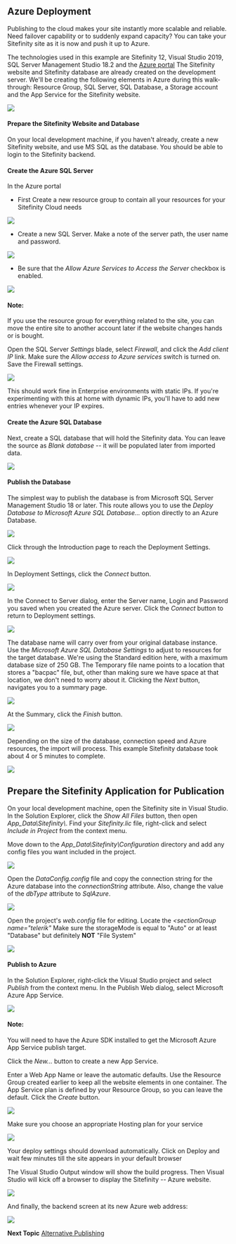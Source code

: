 Azure Deployment
----------------

Publishing to the cloud makes your site instantly more scalable and
reliable. Need failover capability or to suddenly expand capacity? You
can take your Sitefinity site as it is now and push it up to Azure.

The technologies used in this example are Sitefinity 12, Visual Studio
2019, SQL Server Management Studio 18.2 and the [Azure
portal](https://portal.azure.com/) The Sitefinity
website and Sitefinity database are already created on the development
server. We'll be creating the following elements in Azure during this
walk-through: Resource Group, SQL Server, SQL Database, a Storage
account and the App Service for the Sitefinity website.

![](../media/image97.png)

#### Prepare the Sitefinity Website and Database

On your local development machine, if you haven't already, create a
new Sitefinity website, and use MS SQL as the database. You should be
able to login to the Sitefinity backend.

#### Create the Azure SQL Server

In the Azure portal
- First Create a new resource group to contain all your resources for your Sitefinity Cloud needs

![](../media/image97B.png)

- Create a new SQL Server. Make a note of the server path, the user name and password. 

![](../media/image98.jpeg)

- Be sure that the *Allow Azure Services to Access the Server* checkbox is enabled.

![](../media/image98B.jpeg)

#### Note: 
If you use the resource group for everything related to the
site, you can move the entire site to another account later if the
website changes hands or is bought.

Open the SQL Server *Settings* blade, select *Firewall*, and click the
*Add client IP* link. Make sure the *Allow access to Azure services*
switch is turned on. Save the Firewall settings.

![](../media/image99.png)

This should work fine in Enterprise environments with static IPs. If
you're experimenting with this at home with dynamic IPs, you'll have
to add new entries whenever your IP expires.

#### Create the Azure SQL Database

Next, create a SQL database that will hold the Sitefinity data. You
can leave the source as *Blank database* -- it will be populated later
from imported data.

![](../media/image101.jpeg)

#### Publish the Database

The simplest way to publish the database is from Microsoft SQL Server
Management Studio 18 or later. This route allows
you to use the *Deploy Database to Microsoft Azure SQL Database...*
option directly to an Azure Database.

![](../media/image103.jpeg)

Click through the Introduction page to reach the Deployment Settings.

![](../media/image105.jpeg)

In Deployment Settings, click the *Connect* button.

![](../media/image107.jpeg)

In the Connect to Server dialog, enter the Server name, Login and
Password you saved when you created the Azure server. Click the
*Connect* button to return to Deployment settings.

![](../media/image109.jpeg)

The database name will carry over from your original database
instance. Use the *Microsoft Azure SQL Database Settings* to adjust to
resources for the target database. We're using the Standard edition
here, with a maximum database size of 250 GB. The Temporary file name
points to a location that stores a "bacpac" file, but, other than
making sure we have space at that location, we don't need to worry
about it. Clicking the *Next* button, navigates you to a summary page.

![](../media/image111.jpeg)

At the Summary, click the *Finish* button.

![](../media/image113.jpeg)

Depending on the size of the database, connection speed and Azure
resources, the import will process. This example Sitefinity database
took about 4 or 5 minutes to complete.

![](../media/image115.jpeg)

Prepare the Sitefinity Application for Publication
--------------------------------------------------

On your local development machine, open the Sitefinity site in Visual
Studio. In the Solution Explorer, click the *Show All Files* button,
then open *App\_Data\\Sitefinity\\*. Find your *Sitefinity.lic* file,
right-click and select *Include in Project* from the context menu.

Move down to the *App\_Data\\Sitefinity\\Configuration* directory and
add any config files you want included in the project.

![](../media/image117.png)

Open the *DataConfig.config* file and copy the connection string for
the Azure database into the *connectionString* attribute. Also, change
the value of the *dbType* attribute to *SqlAzure*.

![](../media/image118.jpeg)

Open the project's *web.config* file for editing. Locate the
*\<sectionGroup name="telerik"* Make sure the storageMode is equal to "Auto" or at least "Database" but definitely **NOT** "File System"

![](../media/image120.png)


#### Publish to Azure

In the Solution Explorer, right-click the Visual Studio project and
select *Publish* from the context menu. In the Publish Web dialog,
select Microsoft Azure App Service.

![](../media/image122.png)

#### Note: 
You will need to have the Azure SDK installed to get the
Microsoft Azure App Service publish target.

Click the *New...* button to create a new App Service.

Enter a Web App Name or leave the automatic defaults. Use the Resource
Group created earlier to keep all the website elements in one
container. The App Service plan is defined by your Resource Group, so
you can leave the default. Click the *Create* button.

![](../media/image125.jpeg)

Make sure you choose an appropriate Hosting plan for your service

![](../media/image124.png)

Your deploy settings should download automatically. Click on Deploy and wait few minutes till the site appears in your default browser

The Visual Studio Output window will show the build progress. Then
Visual Studio will kick off a browser to display the Sitefinity --
Azure website.

![](../media/image129.jpeg)

And finally, the backend screen at its new Azure web address:

![](../media/image131.jpeg)

**Next Topic**
[Alternative Publishing](../Alternative%20Publishing/readme.md)